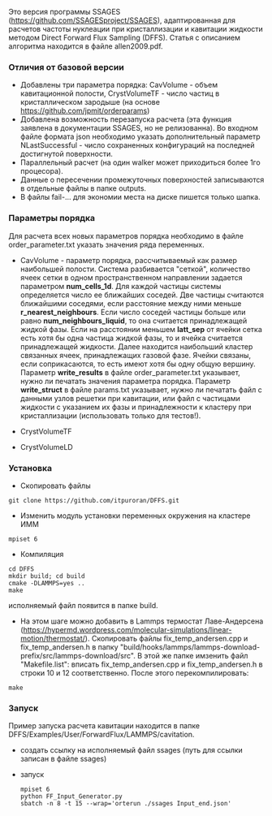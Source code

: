 Это версия программы SSAGES (https://github.com/SSAGESproject/SSAGES), адаптированная для расчетов частоты нуклеации при кристаллизации и кавитации жидкости методом Direct Forward Flux Sampling (DFFS). Статья с описанием алгоритма находится в файле allen2009.pdf.

### Отличия от базовой версии

* Добавлены три параметра порядка: CavVolume - объем кавитационной полости, CrystVolumeTF - число частиц в кристаллическом зародыше (на основе https://github.com/jpmit/orderparams)
* Добавлена возможность перезапуска расчета (эта функция заявлена в документации SSAGES, но не релизованна). Во входном файле формата json необходимо указать дополнительный параметр NLastSuccessful - число сохраненных конфигураций на последней достигнутой поверхности.
* Параллельный расчет (на один walker может приходиться более 1го процесора).
* Данные о пересечении промежуточных поверхностей записываются в отдельные файлы в папке outputs.
* В файлы fail-... для экономии места на диске пишется только шапка.



### Параметры порядка
Для расчета всех новых параметров порядка необходимо в файле order_parameter.txt указать значения ряда переменных.
* CavVolume - параметр порядка, рассчитываемый как размер наибольшей полости. Система разбивается "сеткой", количество ячеек сетки в одном пространственном направлении задается параметром **num_cells_1d**. Для каждой частицы системы определяется число ее ближайших соседей. Две частицы считаются ближайшими соседями, если расстояние между ними меньше **r_nearest_neighbours**. Если число соседей частицы больше или равно **num_neighbours_liquid**, то она считается принадлежащей жидкой фазы. Если на расстоянии меньшем **latt_sep** от ячейки сетка есть хотя бы одна частица жидкой фазы, то и ячейка считается принадлежащей жидкости. Далее находится наибольший кластер связанных ячеек, принадлежащих газовой фазе. Ячейки связаны, если соприкасаются, то есть имеют хотя бы одну общую вершину. 
Параметр **write_results** в файле order_parameter.txt указывает, нужно ли печатать значения параметра порядка. Параметр **write_struct** в файле params.txt указывает, нужно ли печатать файл с данными узлов решетки при кавитации, или файл с частицами жидкости с указанием их фазы и принадлежности к кластеру при кристаллизации (использовать только для тестов!).

* CrystVolumeTF
* CrystVolumeLD
### Установка

* Скопировать файлы
```
git clone https://github.com/itpuroran/DFFS.git
```

* Изменить модуль установки переменных окружения на кластере ИММ
```
mpiset 6
```

* Компиляция
```
cd DFFS
mkdir build; cd build
cmake -DLAMMPS=yes ..
make
```
исполняемый файл появится в папке build.

* На этом шаге можно добавить в Lammps термостат Лаве-Андерсена (https://hypermd.wordpress.com/molecular-simulations/linear-motion/thermostat/). Скопировать файлы fix_temp_andersen.cpp и fix_temp_andersen.h в папку "build/hooks/lammps/lammps-download-prefix/src/lammps-download/src". В этой же папке имзенить файл "Makefile.list": вписать fix_temp_andersen.cpp и fix_temp_andersen.h в строки 10 и 12 соответственно. После этого перекомпилировать:

```
make
```

### Запуск

Пример запуска расчета кавитации находится в папке DFFS/Examples/User/ForwardFlux/LAMMPS/cavitation.
* создать ссылку на исполняемый файл ssages (путь для ссылки записан в файле ssages)

* запуск
    ```
    mpiset 6
    python FF_Input_Generator.py
    sbatch -n 8 -t 15 --wrap='orterun ./ssages Input_end.json'

    ```

